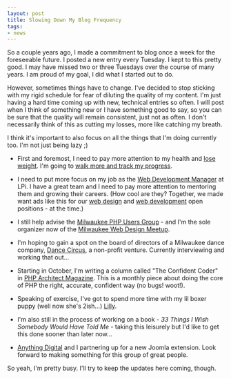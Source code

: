 ```yaml
---
layout: post
title: Slowing Down My Blog Frequency
tags:
- news
---
```


So a couple years ago, I made a commitment to blog once a week for the foreseeable future.  I posted a new entry every Tuesday.  I kept to this pretty good.  I may have missed two or three Tuesdays over the course of many years.  I am proud of my goal, I did what I started out to do.

However, sometimes things have to change.  I've decided to stop sticking with my rigid schedule for fear of diluting the quality of my content.  I'm just having a hard time coming up with new, technical entries so often.  I will post when I think of something new or I have something good to say, so you can be sure that the quality will remain consistent, just not as often.  I don't necessarily think of this as cutting my losses, more like catching my breath.

I think it's important to also focus on all the things that I'm doing currently too.  I'm not just being lazy ;)



  * First and foremost, I need to pay more attention to my health and [lose weight](http://www.dummies.com/how-to/content/the-health-risks-of-being-overweight-or-obese.html).  I'm going to [walk more and track my progress](http://www.gmap-pedometer.com/).


  * I need to put more focus on my job as the [Web Development Manager](http://aaronsaray.com/resume) at LPi.  I have a great team and I need to pay more attention to mentoring them and growing their careers.  (How cool are they?  Together, we made want ads like this for our [web design](http://www.4lpi.com/webdesigner/) and [web development](http://www.4lpi.com/webdeveloper/) open positions - at the time.)


  * I still help advise the [Milwaukee PHP Users Group](http://mkepug.org) - and I'm the sole organizer now of the [Milwaukee Web Design Meetup](http://meetup.com/milwaukeeweb).


  * I'm hoping to gain a spot on the board of directors of a Milwaukee dance company, [Dance Circus](http://www.dancecircus.org/), a non-profit venture.  Currently interviewing and working that out...


  * Starting in October, I'm writing a column called "The Confident Coder" in [PHP Architect Magazine](http://www.phparch.com/).  This is a monthly piece about doing the core of PHP the right, accurate, confident way (no bugs! woot!).


  * Speaking of exercise, I've got to spend more time with my lil boxer puppy (well now she's 2ish...) [Lilly](https://www.facebook.com/lillysaray).


  * I'm also still in the process of working on a book - _33 Things I Wish Somebody Would Have Told Me_ - taking this leisurely but I'd like to get this done sooner than later now...


  * [Anything Digital](http://anything-digital.com/) and I partnering up for a new Joomla extension.  Look forward to making something for this group of great people.



So yeah, I'm pretty busy.  I'll try to keep the updates here coming, though.
